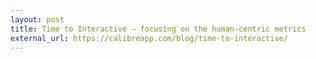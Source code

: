 ```yaml
---
layout: post
title: Time to Interactive – focusing on the human-centric metrics
external_url: https://calibreapp.com/blog/time-to-interactive/
---
```

